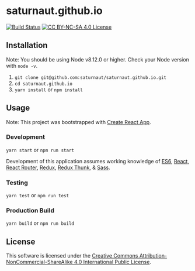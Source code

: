 # saturnaut.github.io

[![Build Status](https://travis-ci.org/saturnaut/saturnaut.github.io.svg?branch=master)](https://travis-ci.org/saturnaut/saturnaut.github.io)
[![CC BY-NC-SA 4.0 License](https://img.shields.io/badge/license-CC%20BY--NC--SA%204.0-brightgreen.svg)](https://creativecommons.org/licenses/by-nc-sa/4.0/)

## Installation
Note: You should be using Node v8.12.0 or higher. Check your Node version with `node -v`.

1. `git clone git@github.com:saturnaut/saturnaut.github.io.git`
2. `cd saturnaut.github.io`
3. `yarn install` or `npm install`

## Usage
Note: This project was bootstrapped with [Create React App](https://github.com/facebook/create-react-app).

### Development
`yarn start` or `npm run start`

Development of this application assumes working knowledge of [ES6](http://es6-features.org), [React](https://reactjs.org/), [React Router](https://reacttraining.com/react-router/), [Redux](https://redux.js.org/), [Redux Thunk](https://github.com/reduxjs/redux-thunk), & [Sass](http://sass-lang.com/).

### Testing
`yarn test` or `npm run test`

### Production Build
`yarn build` or `npm run build`


## License
This software is licensed under the [Creative Commons Attribution-NonCommercial-ShareAlike 4.0 International
Public License](https://creativecommons.org/licenses/by-nc-sa/4.0/legalcode).